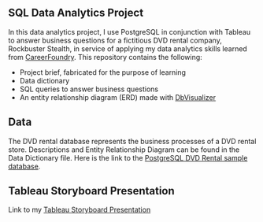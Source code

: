  ## SQL Data Analytics Project
In this data analytics project, I use PostgreSQL in conjunction with Tableau to answer business questions for a fictitious DVD rental company, Rockbuster Stealth, in service of applying my data analytics skills learned from [CareerFoundry](https://careerfoundry.com/). This repository contains the following:
- Project brief, fabricated for the purpose of learning
- Data dictionary
- SQL queries to answer business questions
- An entity relationship diagram (ERD) made with [DbVisualizer](https://www.dbvis.com/)

## Data
The DVD rental database represents the business processes of a DVD rental store. Descriptions and Entity Relationship Diagram can be found in the Data Dictionary file.
Here is the link to the [PostgreSQL DVD Rental sample database](https://www.postgresqltutorial.com/wp-content/uploads/2019/05/dvdrental.zip).

## Tableau Storyboard Presentation
Link to my [Tableau Storyboard Presentation](https://public.tableau.com/app/profile/ryan.lee1243/viz/DVDRentalAnalysisStoryboard/RockbusterPresentation)
